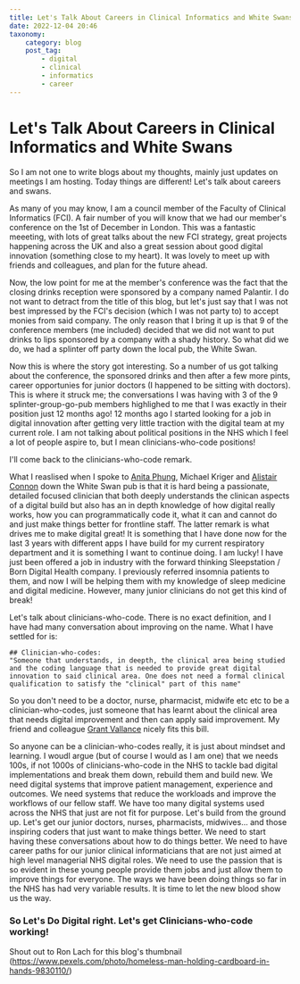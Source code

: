 ```yaml
---
title: Let's Talk About Careers in Clinical Informatics and White Swans
date: 2022-12-04 20:46
taxonomy:
    category: blog
    post_tag:
        - digital
        - clinical
        - informatics
        - career
---
```


# Let's Talk About Careers in Clinical Informatics and White Swans

So I am not one to write blogs about my thoughts, mainly just updates on meetings I am hosting. Today things are different! Let's talk about careers and swans.

As many of you may know, I am a council member of the Faculty of Clinical Informatics (FCI). A fair number of you will know that we had our member's conference on the 1st of December in London. This was a fantastic meeeting, with lots of great talks about the new FCI strategy, great projects happening across the UK and also a great session about good digital innovation (something close to my heart). It was lovely to meet up with friends and colleagues, and plan for the future ahead.

Now, the low point for me at the member's conference was the fact that the closing drinks reception were sponsored by a company named Palantir. I do not want to detract from the title of this blog, but let's just say that I was not best impressed by the FCI's decision (which I was not party to) to accept monies from said company. The only reason that I bring it up is that 9 of the conference members (me included) decided that we did not want to put drinks to lips sponsored by a company with a shady history. So what did we do, we had a splinter off party down the local pub, the White Swan.

Now this is where the story got interesting. So a number of us got talking about the conference, the sponsored drinks and then after a few more pints, career opportunies for junior doctors (I happened to be sitting with doctors). This is where it struck me; the conversations I was having with 3 of the 9 splinter-group-go-pub members highlighed to me that I was exactly in their position just 12 months ago! 12 months ago I started looking for a job in digital innovation after getting very little traction with the digital team at my current role. I am not talking about political positions in the NHS which I feel a lot of people aspire to, but I mean clinicians-who-code positions!

I'll come back to the clinicians-who-code remark. 

What I reaslised when I spoke to [Anita Phung](https://www.linkedin.com/in/dranitaphung/), Michael Kriger and [Alistair Connon](https://www.linkedin.com/in/alistair-cannon-724b6565/) down the White Swan pub is that it is hard being a passionate, detailed focused clinician that both deeply understands the clinican aspects of a digital build but also has an in depth knowledge of how digital really works, how you can programmatically code it, what it can and cannot do and just make things better for frontline staff. The latter remark is what drives me to make digital great! It is something that I have done now for the last 3 years with different apps I have build for my current respiratory department and it is something I want to continue doing. I am lucky! I have just been offered a job in industry with the forward thinking Sleepstation / Born Digital Health company. I previously referred insomnia patients to them, and now I will be helping them with my knowledge of sleep medicine and digital medicine. However, many junior clinicians do not get this kind of break!

Let's talk about clinicians-who-code. There is no exact definition, and I have had many conversation about improving on the name. What I have settled for is:

~~~
## Clinician-who-codes:
"Someone that understands, in deepth, the clinical area being studied and the coding language that is needed to provide great digital innovation to said clinical area. One does not need a formal clinical qualification to satisfy the "clinical" part of this name"
~~~

So you don't need to be a doctor, nurse, pharmacist, midwife etc etc to be a clinician-who-codes, just someone that has learnt about the clinical area that needs digital improvement and then can apply said improvement. My friend and colleague [Grant Vallance](https://www.linkedin.com/in/grant-vallance-0531a736/) nicely fits this bill.

So anyone can be a clinician-who-codes really, it is just about mindset and learning. I woudl argue (but of course I would as I am one) that we needs 100s, if not 1000s of clinicians-who-code in the NHS to tackle bad digital implementations and break them down, rebuild them and build new. We need digital systems that improve patient management, experience and outcomes. We need systems that reduce the workloads and improve the workflows of our fellow staff. We have too many digital systems used across the NHS that just are not fit for purpose. Let's build from the ground up. Let's get our junior doctors, nurses, pharmacists, midwives... and those inspiring coders that just want to make things better. We need to start having these conversations about how to do things better. We need to have career paths for our junior clinical informaticians that are not just aimed at high level managerial NHS digital roles. We need to use the passion that is so evident in these young people provide them jobs and just allow them to improve things for everyone. The ways we have been doing things so far in the NHS has had very variable results. It is time to let the new blood show us the way.


### So Let's Do Digital right. Let's get Clinicians-who-code working!


Shout out to Ron Lach for this blog's thumbnail (https://www.pexels.com/photo/homeless-man-holding-cardboard-in-hands-9830110/)